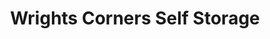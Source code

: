 ---
title: "Wrights Corners Self Storage"
url: /lockport/wrights-corners-self-storage/
shop: Mieten
---